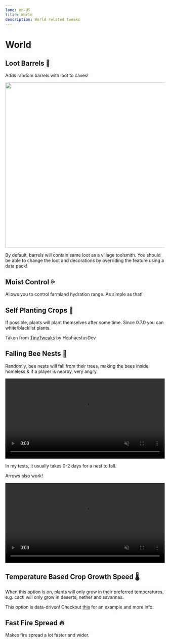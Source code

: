 ```yaml
---
lang: en-US
title: World
description: World related tweaks
---
```


# World

## Loot Barrels 💎 <Badge type="tip" text="^1.13.0" />

Adds random barrels with loot to caves!

<img style="display: block; margin-left: auto; margin-right: auto;" src="/images/world_loot_barrels.webp" width="520">

By default, barrels will contain same loot as a village toolsmith. You should be able to change the loot and decorations by overriding the feature using a data pack!

## Moist Control 💦 <Badge type="tip" text="^1.4.0" />

Allows you to control farmland hydration range. As simple as that!

## Self Planting Crops 🌾 <Badge type="tip" text="^0.6.0" />

If possible, plants will plant themselves after some time. Since 0.7.0 you can white/blacklist plants.

Taken from [TinyTweaks](https://www.curseforge.com/minecraft/mc-mods/tinytweaks) by HephaestusDev

## Falling Bee Nests 🐝 <Badge type="tip" text="^0.1" />

Randomly, bee nests will fall from their trees, making the bees inside homeless & if a player is nearby, very angry.

<video style="display: block; margin-left: auto; margin-right: auto; max-width: 100%;" width="520" muted autoplay loop>
  <source src="/videos/bee_fall.webm" type="video/mp4">
  Your browser does not support the video tag.
</video>

In my tests, it usually takes 0-2 days for a nest to fall.

Arrows also work!

<video style="display: block; margin-left: auto; margin-right: auto; max-width: 100%;" width="520" muted autoplay loop>
  <source src="/videos/bee_fall_arrow.webm" type="video/mp4">
  Your browser does not support the video tag.
</video>

## Temperature Based Crop Growth Speed 🌡️ <Badge type="tip" text="^0.4" />

When this option is on, plants will only grow in their preferred temperatures, e.g. cacti will only grow in deserts, nether and savannas.

This option is data-driven! Checkout [this](https://github.com/melontini/andromeda/blob/1.20-fabric/src/main/resources/data/andromeda/andromeda/crop_temperatures/crops/minecraft_wheat.json) for an example and more info.

## Fast Fire Spread 🔥 <Badge type="danger" text="Deprecated" /> <Badge type="tip" text="^0.2.1" />

Makes fire spread a lot faster and wider.


